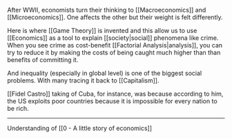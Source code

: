 After WWII, economists turn their thinking to [[Macroeconomics]] and [[Microeconomics]]. One affects the other but their weight is felt differently.

Here is where [[Game Theory]] is invented and this allow us to use [[Economics]] as a tool to explain [[society|social]] phenomena like crime. When you see crime as cost-benefit [[Factorial Analysis|analysis]], you can try to reduce it by making the costs of being caught much higher than than benefits of committing it.

And inequality (especially in global level) is one of the biggest social problems. With many tracing it back to [[Capitalism]].

[[Fidel Castro]] taking of Cuba, for instance, was because according to him, the US exploits poor countries because it is impossible for every nation to be rich.

---

Understanding of [[0 - A little story of economics]]